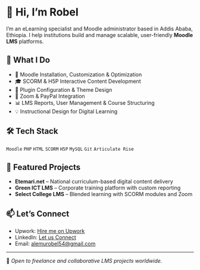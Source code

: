 # 👋 Hi, I’m Robel

I’m an eLearning specialist and Moodle administrator based in Addis Ababa, Ethiopia. I help institutions build and manage scalable, user-friendly **Moodle LMS** platforms.

## 💼 What I Do
- 🔧 Moodle Installation, Customization & Optimization  
- 🎓 SCORM & H5P Interactive Content Development  
- 🧩 Plugin Configuration & Theme Design  
- 🔗 Zoom & PayPal Integration  
- 📊 LMS Reports, User Management & Course Structuring  
- 💡 Instructional Design for Digital Learning

## 🛠 Tech Stack
`Moodle` `PHP` `HTML` `SCORM` `H5P` `MySQL` `Git` `Articulate Rise`

## 📁 Featured Projects
- **Etemari.net** – National curriculum-based digital content delivery
- **Green ICT LMS** – Corporate training platform with custom reporting  
- **Select College LMS** – Blended learning with SCORM modules and Zoom  

## 📫 Let’s Connect
- Upwork: [Hire me on Upwork](https://www.upwork.com/freelancers/~013d751ab3fcbcc84d?mp_source=share)
- LinkedIn: [Let us Connect](https://www.linkedin.com/in/robel-alemu43)
- Email: alemurobel54@gmail.com

---

🚀 *Open to freelance and collaborative LMS projects worldwide.*

